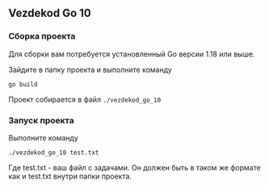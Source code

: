 ## Vezdekod Go 10

### Сборка проекта
Для сборки вам потребуется установленный Go версии 1.18 или выше.

Зайдите в папку проекта и выполните команду
```shell
go build
```

Проект собирается в файл `./vezdekod_go_10`

### Запуск проекта

Выполните команду

```shell
./vezdekod_go_10 test.txt
```

Где test.txt - ваш файл с задачами. Он должен быть в таком же формате как и test.txt внутри папки проекта.
